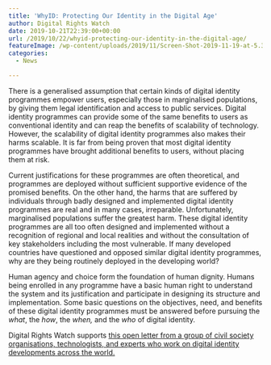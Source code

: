 ```yaml
---
title: 'WhyID: Protecting Our Identity in the Digital Age'
author: Digital Rights Watch
date: 2019-10-21T22:39:00+00:00
url: /2019/10/22/whyid-protecting-our-identity-in-the-digital-age/
featureImage: /wp-content/uploads/2019/11/Screen-Shot-2019-11-19-at-5.37.35-pm.png
categories:
  - News

---
```

There is a generalised assumption that certain kinds of digital identity programmes empower users, especially those in marginalised populations, by giving them legal identification and access to public services. Digital identity programmes can provide some of the same benefits to users as conventional identity and can reap the benefits of scalability of technology. However, the scalability of digital identity programmes also makes their harms scalable. It is far from being proven that most digital identity programmes have brought additional benefits to users, without placing them at risk. 

Current justifications for these programmes are often theoretical, and programmes are deployed without sufficient supportive evidence of the promised benefits. On the other hand, the harms that are suffered by individuals through badly designed and implemented digital identity programmes are real and in many cases, irreparable. Unfortunately, marginalised populations suffer the greatest harm. These digital identity programmes are all too often designed and implemented without a recognition of regional and local realities and without the consultation of key stakeholders including the most vulnerable. If many developed countries have questioned and opposed similar digital identity programmes, why are they being routinely deployed in the developing world? 

Human agency and choice form the foundation of human dignity. Humans being enrolled in any programme have a basic human right to understand the system and its justification and participate in designing its structure and implementation. Some basic questions on the objectives, need, and benefits of these digital identity programmes must be answered before pursuing the _what_, the _how_, the _when,_ and the _who_ of digital identity. 

Digital Rights Watch supports [this open letter from a group of civil society organisations, technologists, and experts who work on digital identity developments across the world.][1]

 [1]: https://www.accessnow.org/whyid-letter/